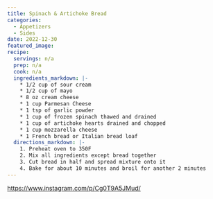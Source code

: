 ```yaml
---
title: Spinach & Artichoke Bread
categories:
  - Appetizers
  - Sides
date: 2022-12-30
featured_image: 
recipe:
  servings: n/a
  prep: n/a
  cook: n/a
  ingredients_markdown: |-
    * 1/2 cup of sour cream
    * 1/2 cup of mayo
    * 8 oz cream cheese
    * 1 cup Parmesan Cheese
    * 1 tsp of garlic powder
    * 1 cup of frozen spinach thawed and drained
    * 1 cup of artichoke hearts drained and chopped
    * 1 cup mozzarella cheese
    * 1 French bread or Italian bread loaf
  directions_markdown: |-
    1. Preheat oven to 350F
    2. Mix all ingredients except bread together
    3. Cut bread in half and spread mixture onto it
    4. Bake for about 10 minutes and broil for another 2 minutes
---
```

<https://www.instagram.com/p/Cg0T9A5JMud/>